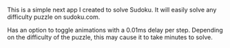 This is a simple next app I created to solve Sudoku. It will easily solve any difficulty puzzle on sudoku.com.

Has an option to toggle animations with a 0.01ms delay per step. Depending on the difficulty of the puzzle, this may cause it to take minutes to solve.
